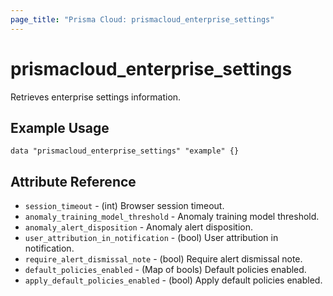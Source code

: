 ```yaml
---
page_title: "Prisma Cloud: prismacloud_enterprise_settings"
---
```


# prismacloud_enterprise_settings

Retrieves enterprise settings information.

## Example Usage

```hcl
data "prismacloud_enterprise_settings" "example" {}
```

## Attribute Reference

* `session_timeout` - (int) Browser session timeout.
* `anomaly_training_model_threshold` - Anomaly training model threshold.
* `anomaly_alert_disposition` - Anomaly alert disposition.
* `user_attribution_in_notification` - (bool) User attribution in notification.
* `require_alert_dismissal_note` - (bool) Require alert dismissal note.
* `default_policies_enabled` - (Map of bools) Default policies enabled.
* `apply_default_policies_enabled` - (bool) Apply default policies enabled.

